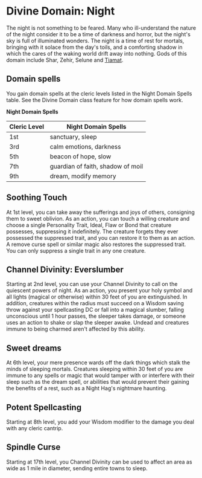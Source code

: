 # Divine Domain: Night
The night is not something to be feared. Many who ill-understand the nature of the night consider it to be a time of darkness and horror, but the night's sky is full of illuminated wonders. The night is a time of rest for mortals, bringing with it solace from the day's toils, and a comforting shadow in which the cares of the waking world drift away into nothing. Gods of this domain include Shar, Zehir, Selune and [Tiamat](../../Religions/Pantheon/Tiamat.md).

## Domain spells
You gain domain spells at the cleric levels listed in the Night Domain Spells table. See the Divine Domain class feature for how domain spells work.

**Night Domain Spells**

Cleric Level | Night Domain Spells
------------ | -------------------
1st | sanctuary, sleep
3rd | calm emotions, darkness
5th | beacon of hope, slow
7th | guardian of faith, shadow of moil
9th | dream, modify memory

## Soothing Touch
At 1st level, you can take away the sufferings and joys of others, consigning them to sweet oblivion. As an action, you can touch a willing creature and choose a single Personality Trait, Ideal, Flaw or Bond that creature possesses, suppressing it indefinitely. The creature forgets they ever possessed the suppressed trait, and you can restore it to them as an action. A remove curse spell or similar magic also restores the suppressed trait. You can only suppress a single trait in any one creature.

## Channel Divinity: Everslumber
Starting at 2nd level, you can use your Channel Divinity to call on the quiescent powers of night. As an action, you present your holy symbol and all lights (magical or otherwise) within 30 feet of you are extinguished. In addition, creatures within the radius must succeed on a Wisdom saving throw against your spellcasting DC or fall into a magical slumber, falling unconscious until 1 hour passes, the sleeper takes damage, or someone uses an action to shake or slap the sleeper awake. Undead and creatures immune to being charmed aren't affected by this ability.

## Sweet dreams
At 6th level, your mere presence wards off the dark things which stalk the minds of sleeping mortals. Creatures sleeping within 30 feet of you are immune to any spells or magic that would tamper with or interfere with their sleep such as the dream spell, or abilities that would prevent their gaining the benefits of a rest, such as a Night Hag's nightmare haunting.

## Potent Spellcasting
Starting at 8th level, you add your Wisdom modifier to the damage you deal with any cleric cantrip.

## Spindle Curse
Starting at 17th level, you Channel Divinity can be used to affect an area as wide as 1 mile in diameter, sending entire towns to sleep.